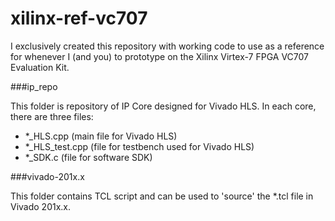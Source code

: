 # xilinx-ref-vc707
I exclusively created this repository with working code to use as a reference for whenever I (and you) to prototype on the Xilinx Virtex-7 FPGA VC707 Evaluation Kit.

###ip_repo

This folder is repository of IP Core designed for Vivado HLS. In each core, there are three files:

- *_HLS.cpp (main file for Vivado HLS)
- *_HLS_test.cpp (file for testbench used for Vivado HLS)
- *_SDK.c (file for software SDK)

###vivado-201x.x

This folder contains TCL script and can be used to 'source' the *.tcl file in Vivado 201x.x.
